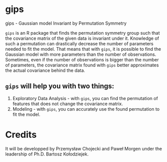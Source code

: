 # gips

gips - Gaussian model Invariant by Permutation Symmetry

`gips` is an R package that finds the permutation symmetry group such that the covariance matrix of the given data is invariant under it. Knowledge of such a permutation can drastically decrease the number of parameters needed to fit the model. That means that with `gips`, it is possible to find the Gaussian model with more parameters than the number of observations. Sometimes, even if the number of observations is bigger than the number of parameters, the covariance matrix found with `gips` better approximates the actual covariance behind the data.


## `gips` will help you with two things:
1. Exploratory Data Analysis - with `gips`, you can find the permutation of features that does not change the covariance matrix.
2. Modeling - with `gips`, you can accurately use the found permutation to fit the model.

# Credits

It will be developped by Przemysław Chojecki and Paweł Morgen under the leadership of Ph.D. Bartosz Kołodziejek.
